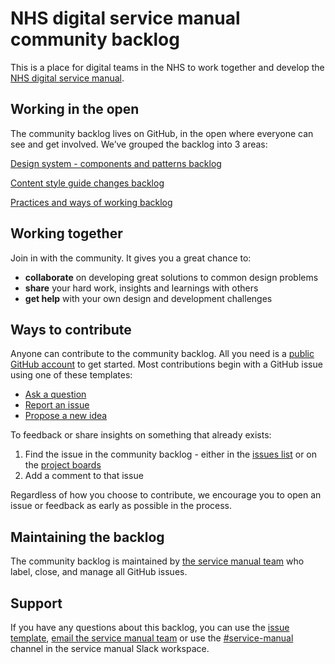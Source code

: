 # NHS digital service manual community backlog

This is a place for digital teams in the NHS to work together and develop the [NHS digital service manual](https://service-manual.nhs.uk). 

## Working in the open

The community backlog lives on GitHub, in the open where everyone can see and get involved. We’ve grouped the backlog into 3 areas:

[Design system - components and patterns backlog](https://github.com/nhsuk/nhsuk-service-manual-backlog/projects/1)

[Content style guide changes backlog](https://github.com/nhsuk/nhsuk-service-manual-backlog/projects/2)

[Practices and ways of working backlog](https://github.com/nhsuk/nhsuk-service-manual-backlog/projects/3)

## Working together

Join in with the community. It gives you a great chance to:

- **collaborate** on developing great solutions to common design problems
- **share** your hard work, insights and learnings with others
- **get help** with your own design and development challenges

## Ways to contribute

Anyone can contribute to the community backlog. All you need is a [public GitHub account](https://github.com/join) to get started. Most contributions begin with a GitHub issue using one of these templates:

- [Ask a question](https://github.com/nhsuk/nhsuk-service-manual-community-backlog/issues/new?assignees=&labels=type%3A+question+%E2%9D%93&template=question.md&title=)
- [Report an issue](https://github.com/nhsuk/nhsuk-service-manual-community-backlog/issues/new?assignees=&labels=type%3A+bug+%F0%9F%90%9B&template=bug-report.md&title=)
- [Propose a new idea](https://github.com/nhsuk/nhsuk-service-manual-community-backlog/issues/new?assignees=&labels=type%3A+enhancement+%F0%9F%92%A1&template=new-feature.md&title=)

To feedback or share insights on something that already exists:

1. Find the issue in the community backlog - either in the [issues list](https://github.com/nhsuk/nhsuk-service-manual-community-backlog/issues) or on the [project boards](https://github.com/nhsuk/nhsuk-service-manual-community-backlog/projects)
2. Add a comment to that issue

Regardless of how you choose to contribute, we encourage you to open an issue or feedback as early as possible in the process.

## Maintaining the backlog

The community backlog is maintained by [the service manual team](https://service-manual.nhs.uk/service-manual-team) who label, close, and manage all GitHub issues.

## Support

If you have any questions about this backlog, you can use the [issue template](https://github.com/nhsuk/nhsuk-service-manual-community-backlog/issues/new?assignees=&labels=type%3A+question+%E2%9D%93&template=question.md&title=), [email the service manual team](mailto:service-manual@nhs.net) or use the [#service-manual](https://nhs-service-manual.slack.com/messages/CF6CNGB7E) channel in the service manual Slack workspace.
